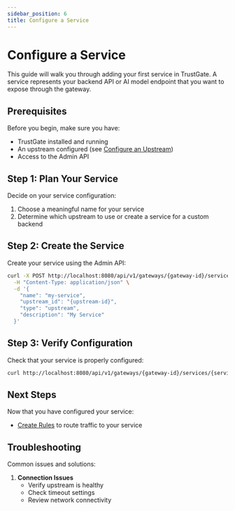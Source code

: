 ```yaml
---
sidebar_position: 6
title: Configure a Service
---
```


# Configure a Service

This guide will walk you through adding your first service in TrustGate. A service represents your backend API or AI model endpoint that you want to expose through the gateway.

## Prerequisites

Before you begin, make sure you have:
- TrustGate installed and running
- An upstream configured (see [Configure an Upstream](./configure-upstream.md))
- Access to the Admin API

## Step 1: Plan Your Service

Decide on your service configuration:
1. Choose a meaningful name for your service
2. Determine which upstream to use or create a service for a custom backend

## Step 2: Create the Service

Create your service using the Admin API:

```bash
curl -X POST http://localhost:8080/api/v1/gateways/{gateway-id}/services \
  -H "Content-Type: application/json" \
  -d '{
    "name": "my-service",
    "upstream_id": "{upstream-id}",
    "type": "upstream",
    "description": "My Service"
  }'
```

## Step 3: Verify Configuration

Check that your service is properly configured:

```bash
curl http://localhost:8080/api/v1/gateways/{gateway-id}/services/{service-id}
```


## Next Steps

Now that you have configured your service:
- [Create Rules](./create-rules.md) to route traffic to your service

## Troubleshooting

Common issues and solutions:

1. **Connection Issues**
   - Verify upstream is healthy
   - Check timeout settings
   - Review network connectivity
